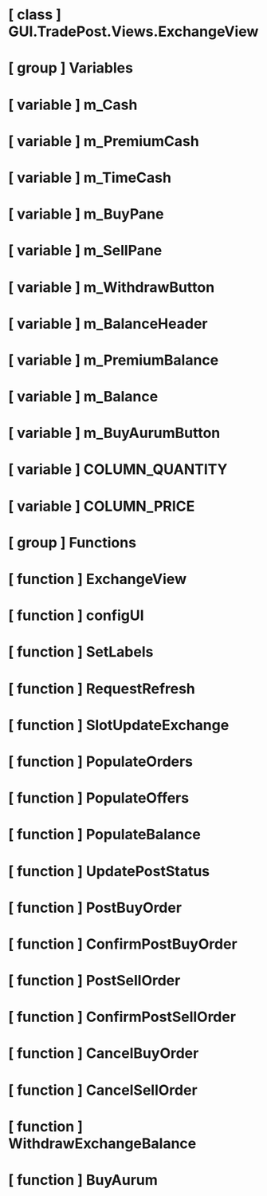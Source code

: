# [ class ] GUI.TradePost.Views.ExchangeView

# [ group ] Variables

# [ variable ] m_Cash

# [ variable ] m_PremiumCash

# [ variable ] m_TimeCash

# [ variable ] m_BuyPane

# [ variable ] m_SellPane

# [ variable ] m_WithdrawButton

# [ variable ] m_BalanceHeader

# [ variable ] m_PremiumBalance

# [ variable ] m_Balance

# [ variable ] m_BuyAurumButton

# [ variable ] COLUMN_QUANTITY

# [ variable ] COLUMN_PRICE

# [ group ] Functions

# [ function ] ExchangeView

# [ function ] configUI

# [ function ] SetLabels

# [ function ] RequestRefresh

# [ function ] SlotUpdateExchange

# [ function ] PopulateOrders

# [ function ] PopulateOffers

# [ function ] PopulateBalance

# [ function ] UpdatePostStatus

# [ function ] PostBuyOrder

# [ function ] ConfirmPostBuyOrder

# [ function ] PostSellOrder

# [ function ] ConfirmPostSellOrder

# [ function ] CancelBuyOrder

# [ function ] CancelSellOrder

# [ function ] WithdrawExchangeBalance

# [ function ] BuyAurum

